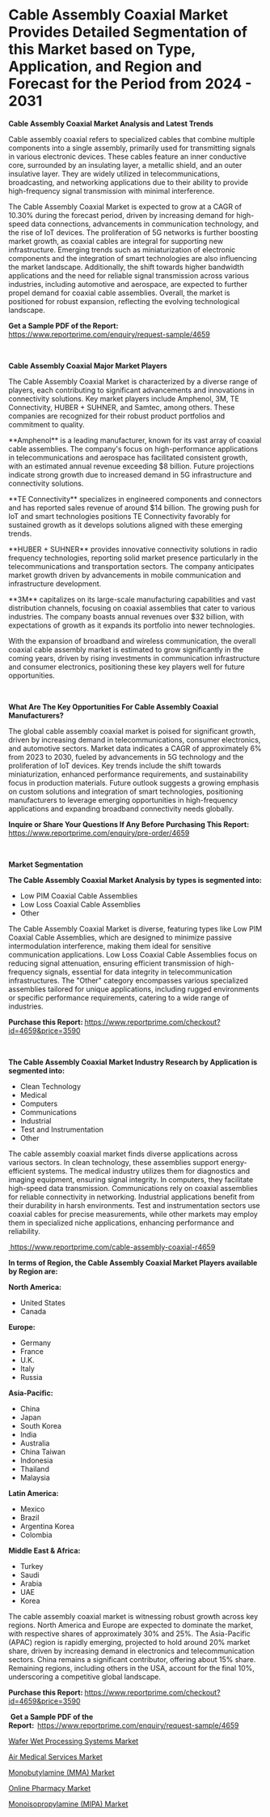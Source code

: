 <p><h1>Cable Assembly Coaxial Market Provides Detailed Segmentation of this Market based on Type, Application, and Region and Forecast for the Period from 2024 - 2031</h1></p><p><strong>Cable Assembly Coaxial Market Analysis and Latest Trends</strong></p>
<p><p>Cable assembly coaxial refers to specialized cables that combine multiple components into a single assembly, primarily used for transmitting signals in various electronic devices. These cables feature an inner conductive core, surrounded by an insulating layer, a metallic shield, and an outer insulative layer. They are widely utilized in telecommunications, broadcasting, and networking applications due to their ability to provide high-frequency signal transmission with minimal interference.</p><p>The Cable Assembly Coaxial Market is expected to grow at a CAGR of 10.30% during the forecast period, driven by increasing demand for high-speed data connections, advancements in communication technology, and the rise of IoT devices. The proliferation of 5G networks is further boosting market growth, as coaxial cables are integral for supporting new infrastructure. Emerging trends such as miniaturization of electronic components and the integration of smart technologies are also influencing the market landscape. Additionally, the shift towards higher bandwidth applications and the need for reliable signal transmission across various industries, including automotive and aerospace, are expected to further propel demand for coaxial cable assemblies. Overall, the market is positioned for robust expansion, reflecting the evolving technological landscape.</p></p>
<p><strong>Get a Sample PDF of the Report:&nbsp;</strong> <a href="https://www.reportprime.com/enquiry/request-sample/4659">https://www.reportprime.com/enquiry/request-sample/4659</a></p>
<p>&nbsp;</p>
<p><strong>Cable Assembly Coaxial Major Market Players</strong></p>
<p><p>The Cable Assembly Coaxial Market is characterized by a diverse range of players, each contributing to significant advancements and innovations in connectivity solutions. Key market players include Amphenol, 3M, TE Connectivity, HUBER + SUHNER, and Samtec, among others. These companies are recognized for their robust product portfolios and commitment to quality.</p><p>**Amphenol** is a leading manufacturer, known for its vast array of coaxial cable assemblies. The company's focus on high-performance applications in telecommunications and aerospace has facilitated consistent growth, with an estimated annual revenue exceeding $8 billion. Future projections indicate strong growth due to increased demand in 5G infrastructure and connectivity solutions.</p><p>**TE Connectivity** specializes in engineered components and connectors and has reported sales revenue of around $14 billion. The growing push for IoT and smart technologies positions TE Connectivity favorably for sustained growth as it develops solutions aligned with these emerging trends.</p><p>**HUBER + SUHNER** provides innovative connectivity solutions in radio frequency technologies, reporting solid market presence particularly in the telecommunications and transportation sectors. The company anticipates market growth driven by advancements in mobile communication and infrastructure development.</p><p>**3M** capitalizes on its large-scale manufacturing capabilities and vast distribution channels, focusing on coaxial assemblies that cater to various industries. The company boasts annual revenues over $32 billion, with expectations of growth as it expands its portfolio into newer technologies.</p><p>With the expansion of broadband and wireless communication, the overall coaxial cable assembly market is estimated to grow significantly in the coming years, driven by rising investments in communication infrastructure and consumer electronics, positioning these key players well for future opportunities.</p></p>
<p>&nbsp;</p>
<p><strong>What Are The Key Opportunities For Cable Assembly Coaxial Manufacturers?</strong></p>
<p><p>The global cable assembly coaxial market is poised for significant growth, driven by increasing demand in telecommunications, consumer electronics, and automotive sectors. Market data indicates a CAGR of approximately 6% from 2023 to 2030, fueled by advancements in 5G technology and the proliferation of IoT devices. Key trends include the shift towards miniaturization, enhanced performance requirements, and sustainability focus in production materials. Future outlook suggests a growing emphasis on custom solutions and integration of smart technologies, positioning manufacturers to leverage emerging opportunities in high-frequency applications and expanding broadband connectivity needs globally.</p></p>
<p><strong>Inquire or Share Your Questions If Any Before Purchasing This Report:</strong> <a href="https://www.reportprime.com/enquiry/pre-order/4659">https://www.reportprime.com/enquiry/pre-order/4659</a></p>
<p>&nbsp;</p>
<p><strong>Market Segmentation</strong></p>
<p><strong>The Cable Assembly Coaxial Market Analysis by types is segmented into:</strong></p>
<p><ul><li>Low PIM Coaxial Cable Assemblies</li><li>Low Loss Coaxial Cable Assemblies</li><li>Other</li></ul></p>
<p><p>The Cable Assembly Coaxial Market is diverse, featuring types like Low PIM Coaxial Cable Assemblies, which are designed to minimize passive intermodulation interference, making them ideal for sensitive communication applications. Low Loss Coaxial Cable Assemblies focus on reducing signal attenuation, ensuring efficient transmission of high-frequency signals, essential for data integrity in telecommunication infrastructures. The "Other" category encompasses various specialized assemblies tailored for unique applications, including rugged environments or specific performance requirements, catering to a wide range of industries.</p></p>
<p><strong>Purchase this Report:&nbsp;</strong><a href="https://www.reportprime.com/checkout?id=4659&price=3590">https://www.reportprime.com/checkout?id=4659&price=3590</a></p>
<p>&nbsp;</p>
<p><strong>The Cable Assembly Coaxial Market Industry Research by Application is segmented into:</strong></p>
<p><ul><li>Clean Technology</li><li>Medical</li><li>Computers</li><li>Communications</li><li>Industrial</li><li>Test and Instrumentation</li><li>Other</li></ul></p>
<p><p>The cable assembly coaxial market finds diverse applications across various sectors. In clean technology, these assemblies support energy-efficient systems. The medical industry utilizes them for diagnostics and imaging equipment, ensuring signal integrity. In computers, they facilitate high-speed data transmission. Communications rely on coaxial assemblies for reliable connectivity in networking. Industrial applications benefit from their durability in harsh environments. Test and instrumentation sectors use coaxial cables for precise measurements, while other markets may employ them in specialized niche applications, enhancing performance and reliability.</p></p>
<p><a href="https://www.reportprime.com/cable-assembly-coaxial-r4659">&nbsp;https://www.reportprime.com/cable-assembly-coaxial-r4659</a></p>
<p><strong>In terms of Region, the Cable Assembly Coaxial Market Players available by Region are:</strong></p>
<p>
    <p> <strong> North America: </strong>
        <ul>
            <li>United States</li>
            <li>Canada</li>
        </ul>
        </p> 
    <p> <strong> Europe: </strong>
        <ul>
            <li>Germany</li>
            <li>France</li>
            <li>U.K.</li>
            <li>Italy</li>
            <li>Russia</li>
        </ul>
        </p> 
    <p> <strong> Asia-Pacific: </strong>
        <ul>
            <li>China</li>
            <li>Japan</li>
            <li>South Korea</li>
            <li>India</li>
            <li>Australia</li>
            <li>China Taiwan</li>
            <li>Indonesia</li>
            <li>Thailand</li>
            <li>Malaysia</li>
        </ul>
        </p> 
    <p> <strong> Latin America: </strong>
        <ul>
            <li>Mexico</li>
            <li>Brazil</li>
            <li>Argentina Korea</li>
            <li>Colombia</li>
        </ul>
        </p> 
    <p> <strong> Middle East & Africa: </strong>
        <ul>
            <li>Turkey</li>
            <li>Saudi</li>
            <li>Arabia</li>
            <li>UAE</li>
            <li>Korea</li>
        </ul>
    </p>
    </p>
<p><p>The cable assembly coaxial market is witnessing robust growth across key regions. North America and Europe are expected to dominate the market, with respective shares of approximately 30% and 25%. The Asia-Pacific (APAC) region is rapidly emerging, projected to hold around 20% market share, driven by increasing demand in electronics and telecommunication sectors. China remains a significant contributor, offering about 15% share. Remaining regions, including others in the USA, account for the final 10%, underscoring a competitive global landscape.</p></p>
<p><strong>Purchase this Report: </strong><a href="https://www.reportprime.com/checkout?id=4659&price=3590">https://www.reportprime.com/checkout?id=4659&price=3590</a></p>
<p>&nbsp;<strong>Get a Sample PDF of the Report:&nbsp;&nbsp;</strong><a href="https://www.reportprime.com/enquiry/request-sample/4659">https://www.reportprime.com/enquiry/request-sample/4659</a></p>
<p><strong></strong></p>
<p><p><a href="https://github.com/NancyAlvarado586/Market-Research-Report-List-1/blob/main/wafer-wet-processing-systems-market.md">Wafer Wet Processing Systems Market</a></p><p><a href="https://www.linkedin.com/pulse/driving-market-forces-air-medical-services-trends-future-qamwe?trackingId=kB8gztDxRoykP1H1u9wJ5w%3D%3D">Air Medical Services Market</a></p><p><a href="https://issuu.com/reportprime-2/docs/monobutylamine-mma-market-size-2030_9a7eeb5255c310">Monobutylamine (MMA) Market</a></p><p><a href="https://www.linkedin.com/pulse/global-online-pharmacy-market-size-trends-analysis-regional-xhvhe?trackingId=yK36IiklSFWnRPdP6SXBWQ%3D%3D">Online Pharmacy Market</a></p><p><a href="https://issuu.com/reportprime-2/docs/monoisopropylamine-mipa-market-size_6abfbcae5b06bf">Monoisopropylamine (MIPA) Market</a></p></p>